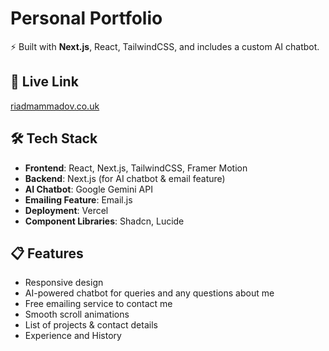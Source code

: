 # Personal Portfolio

⚡ Built with **Next.js**, React, TailwindCSS, and includes a custom AI chatbot.

## 🚀 Live Link
[riadmammadov.co.uk](https://riadmammadov.co.uk)

## 🛠️ Tech Stack
- **Frontend**: React, Next.js, TailwindCSS, Framer Motion
- **Backend**: Next.js (for AI chatbot & email feature)
- **AI Chatbot**: Google Gemini API
- **Emailing Feature**: Email.js
- **Deployment**: Vercel
- **Component Libraries**: Shadcn, Lucide

## 📋 Features
- Responsive design
- AI-powered chatbot for queries and any questions about me
- Free emailing service to contact me
- Smooth scroll animations
- List of projects & contact details
- Experience and History



